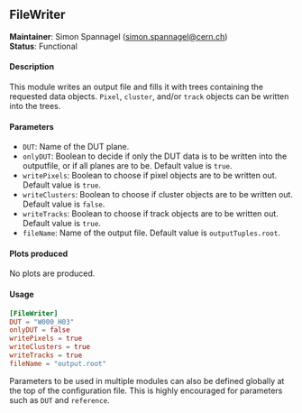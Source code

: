 ## FileWriter
**Maintainer**: Simon Spannagel (<simon.spannagel@cern.ch>)   
**Status**: Functional   

#### Description
This module writes an output file and fills it with trees containing the requested data objects. `Pixel`, `cluster`, and/or `track` objects can be written into the trees.

#### Parameters
* `DUT`: Name of the DUT plane.
* `onlyDUT`: Boolean to decide if only the DUT data is to be written into the outputfile, or if all planes are to be. Default value is `true`.
* `writePixels`: Boolean to choose if pixel objects are to be written out. Default value is `true`.
* `writeClusters`: Boolean to choose if cluster objects are to be written out. Default value is `false`.
* `writeTracks`: Boolean to choose if track objects are to be written out. Default value is `true`.
* `fileName`: Name of the output file. Default value is `outputTuples.root`.

#### Plots produced
No plots are produced.

#### Usage
```toml
[FileWriter]
DUT = "W000_H03"
onlyDUT = false
writePixels = true
writeClusters = true
writeTracks = true
fileName = "output.root"
```
Parameters to be used in multiple modules can also be defined globally at the top of the configuration file. This is highly encouraged for parameters such as `DUT` and `reference`.
